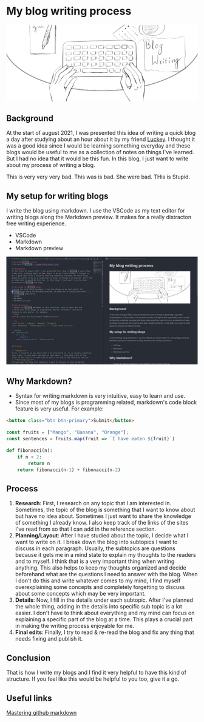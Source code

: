 # My blog writing process
![Picture of writing](./images/blog_banner.png "My writing process")

## Background
At the start of august 2021, I was presented this idea of writing a quick blog
a day after studying about an hour about it by my friend
[Luckey](https://gitlab.com/luckeysherpa07). I thought it
was a good idea since I would be learning something everyday and these blogs
would be useful to me as a collection of notes on things I've learned. But I had
no idea that it would be this fun. In this blog, I just want to write about
my process of writing a blog.

This is very very very bad. This was is bad. She were bad. THis is Stupid.


## My setup for writing blogs
I write the blog using markdown. I use the VSCode as my text editor for
writing blogs along the Markdown preview. It makes for a really distracton
free writing experience.
+ VSCode
+ Markdown
+ Markdown preview

![Screenshot of my setup](./images/blog_writing_screenshot.png "A screenshot of my setup")

## Why Markdown?
+ Syntax for writing markdown is very intuitive, easy to learn and use.
+ Since most of my blogs is programming related, markdown's code block
feature is very useful. For example:
```html
<button class="btn btn-primary">Submit</button>
```
```js
const fruits = ["Mango", "Banana", "Orange"];
const sentences = fruits.map(fruit => `I have eaten ${fruit}`)
```
```python
def fibonacci(n):
    if n < 2:
        return n
    return fibonacci(n-1) + fibonacci(n-2)
```

## Process
1. **Research**:
First, I research on any topic that I am interested in. Sometimes, the topic of
the blog is something that I want to know about but have no idea about.
Sometimes I just want to share the knowledge of something I already know. I
also keep track of the links of the sites I've read from so that I can add in
the reference section.
2. **Planning/Layout**:
After I have studied about the topic, I decide what I want to write on it. I
break down the blog into subtopics I want to discuss in each paragraph.
Usually, the subtopics are questions because it gets me in a mind state to
explain my thoughts to the readers and to myself. I think that is a very
important thing when writing anything. This also helps to keep my thoughts
organized and decide beforehand what are the questions I need to answer with
the blog. When I don't do this and write whatever comes to my mind, I find
myself overexplaining some concepts and completely forgetting to discuss about
some concepts which may be very important.
03. **Details**:
Now, I fill in the details under each subtopic. After I've planned the whole
thing, adding in the details into specific sub topic is a lot easier. I don't
have to think about everything and my mind can focus on explaining a specific
part of the blog at a time. This plays a crucial part in making the writing
process enjoyable for me.
4. **Final edits**:
Finally, I try to read & re-read the blog and fix any thing that needs fixing
and publish it.

## Conclusion
That is how I write my blogs and I find it very helpful to have this kind of
structure. If you feel like this would be helpful to you too, give it a go.

## Useful links
[Mastering github markdown](https://guides.github.com/features/mastering-markdown/)
